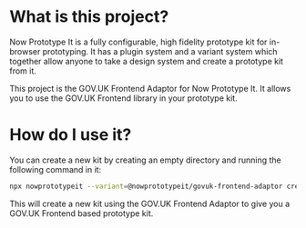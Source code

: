 What is this project?
===

Now Prototype It is a fully configurable, high fidelity prototype kit for in-browser prototyping.  It has a plugin system and a variant system which together allow anyone to take a design system and create a prototype kit from it.

This project is the GOV.UK Frontend Adaptor for Now Prototype It.  It allows you to use the GOV.UK Frontend library in your prototype kit.

How do I use it?
===

You can create a new kit by creating an empty directory and running the following command in it:

```bash
npx nowprototypeit --variant=@nowprototypeit/govuk-frontend-adaptor create
```

This will create a new kit using the GOV.UK Frontend Adaptor to give you a GOV.UK Frontend based prototype kit.

